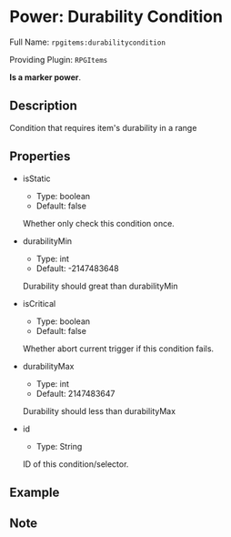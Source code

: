 # Power: Durability Condition

<!-- This file is generated ingame by `/rpgitem gen-wiki`. -->
<!-- Please only edit between "beginCustomXXXX" and "endCustomXXXX".  -->
<!-- If you want to edit description of this power or property, -->
<!-- please edit corresponding section in "resources/lang/en_US.yml" -->

Full Name: `rpgitems:durabilitycondition`

Providing Plugin: `RPGItems`

**Is a marker power**.

<!-- beginCustomHeader -->
<!-- endCustomHeader -->

## Description

Condition that requires item's durability in a range
<!-- beginCustomDescription -->
<!-- endCustomDescription -->

## Properties

* isStatic

  * Type: boolean
  * Default: false

  Whether only check this condition once.

* durabilityMin

  * Type: int
  * Default: -2147483648

  Durability should great than durabilityMin

* isCritical

  * Type: boolean
  * Default: false

  Whether abort current trigger if this condition fails.

* durabilityMax

  * Type: int
  * Default: 2147483647

  Durability should less than durabilityMax

* id

  * Type: String

  ID of this condition/selector.

<!-- beginCustomProperties -->
<!-- endCustomProperties -->

## Example

<!-- beginCustomExample -->
<!-- endCustomExample -->

## Note

<!-- beginCustomNote -->
<!-- endCustomNote -->